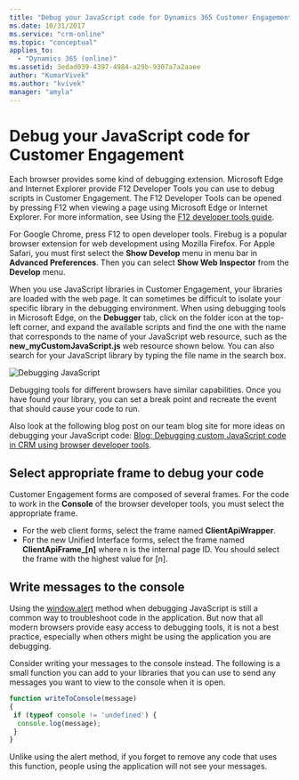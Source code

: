 ```yaml
---
title: "Debug your JavaScript code for Dynamics 365 Customer Engagement| MicrosoftDocs"
ms.date: 10/31/2017
ms.service: "crm-online"
ms.topic: "conceptual"
applies_to: 
  - "Dynamics 365 (online)"
ms.assetid: 3edad039-4397-4984-a29b-9307a7a2aaee 
author: "KumarVivek"
ms.author: "kvivek"
manager: "amyla"
---
```

# Debug your JavaScript code for Customer Engagement



Each browser provides some kind of debugging extension. Microsoft Edge and Internet Explorer provide F12 Developer Tools you can use to debug scripts in Customer Engagement. The F12 Developer Tools can be opened by pressing F12 when viewing a page using Microsoft Edge or Internet Explorer. For more information, see Using the [F12 developer tools guide](https://docs.microsoft.com/microsoft-edge/f12-devtools-guide).

For Google Chrome, press F12 to open developer tools. Firebug is a popular browser extension for web development using Mozilla Firefox. For Apple Safari, you must first select the **Show Develop** menu in menu bar in **Advanced Preferences**. Then you can select **Show Web Inspector** from the **Develop** menu.

When you use JavaScript libraries in Customer Engagement, your libraries are loaded with the web page. It can sometimes be difficult to isolate your specific library in the debugging environment. When using debugging tools in Microsoft Edge, on the **Debugger** tab, click on the folder icon at the top-left corner, and expand the available scripts and find the one with the name that corresponds to the name of your JavaScript web resource, such as the **new_myCustomJavaScript.js** web resource shown below. You can also search for your JavaScript library by typing the file name in the search box.

![Debugging JavaScript](../media/form-script-debugging.png)

Debugging tools for different browsers have similar capabilities. Once you have found your library, you can set a break point and recreate the event that should cause your code to run.

Also look at the following blog post on our team blog site for more ideas on debugging your JavaScript code: [Blog: Debugging custom JavaScript code in CRM using browser developer tools](https://blogs.msdn.microsoft.com/crm/2015/11/29/debugging-custom-javascript-code-in-crm-using-browser-developer-tools/).

## Select appropriate frame to debug your code

Customer Engagement forms are composed of several frames. For the code to work in the **Console** of the browser developer tools, you must select the appropriate frame. 
- For the web client forms, select the frame named **ClientApiWrapper**. 
- For the new Unified Interface forms, select the frame named **ClientApiFrame_[n]** where n is the internal page ID. You should select the frame with the highest value for [n].

## Write messages to the console

Using the [window.alert](https://msdn.microsoft.com/library/ms535933(v=vs.85).aspx) method when debugging JavaScript is still a common way to troubleshoot code in the application. But now that all modern browsers provide easy access to debugging tools, it is not a best practice, especially when others might be using the application you are debugging.

Consider writing your messages to the console instead. The following is a small function you can add to your libraries that you can use to send any messages you want to view to the console when it is open.

```JavaScript
function writeToConsole(message)
{
 if (typeof console != 'undefined') {
  console.log(message);
 }
}
```

Unlike using the alert method, if you forget to remove any code that uses this function, people using the application will not see your messages.
